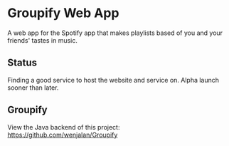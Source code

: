 # Groupify Web App
A web app for the Spotify app that makes playlists based of you and your friends' tastes in music.  

## Status  
Finding a good service to host the website and service on. Alpha launch sooner than later.  

## Groupify
View the Java backend of this project: https://github.com/wenjalan/Groupify

